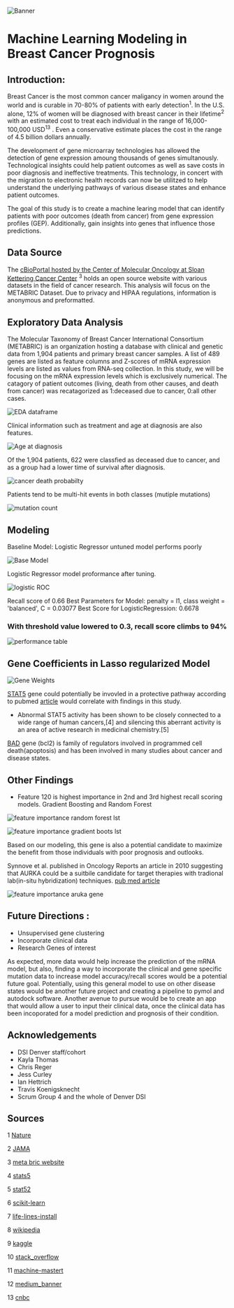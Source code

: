 
![Banner](images/Banner.png)

# Machine Learning Modeling in Breast Cancer Prognosis 


## Introduction:
Breast Cancer is the most common cancer maligancy in women around the world and is curable in 70-80% of patients with early detection<sup>1</sup>.  In the U.S. alone, 12% of women will be diagnosed with breast cancer in their lifetime<sup>2</sup>  with an estimated cost to treat each individual in the range of 16,000-100,000 USD<sup>13</sup> .  Even a conservative estimate places the cost in the range of 4.5 billion dollars annually.  

The development of gene microarray technologies has allowed the detection of gene expression amoung thousands of genes simultanously.  Technological insights could help patient outcomes as well as save costs in poor diagnosis and ineffective treatments. This technology, in concert with the migration to electronic health records can now be utilitzed to help understand the underlying pathways of various disease states and enhance patient outcomes.

The goal of this study is to create a machine learing model that can identify patients with poor outcomes (death from cancer) from gene expression profiles (GEP).  Additionally, gain insights into genes that influence those predictions.

## Data Source

The [cBioPortal hosted by the Center of Molecular Oncology at Sloan Kettering Cancer Center](https://www.cbioportal.org/datasets) <sup>3</sup> holds an open source website with various datasets in the field of cancer research.  This analysis will focus on the METABRIC Dataset. Due to privacy and HIPAA regulations, information is anonymous and preformatted.



<!-- Beast cancer has previously been classifed based on tumor type (ductal, lobular infiltrating carcinoa, etc), HER2 receptor status, histological grade and others.  Recenlty, with cheaper, faster, and more abundant sequencing technology, the possibility of gene expression profiling (GEP) has loomed as a possible diagnostic tool. __With the complex nature of biological pathways, machine learning and big data could be the tool to elucidate the obscure pathways that have not been discovered. -->



## Exploratory Data Analysis

The Molecular Taxonomy of Breast Cancer International Consortium (METABRIC) is an organization hosting a database  with clinical and genetic data from 1,904 patients and primary breast cancer samples.   A list of 489 genes are listed as feature columns and Z-scores of mRNA expression levels are listed as values from RNA-seq collection. In this study, we will be focusing on the mRNA expression levels which is exclusively numerical. The catagory of patient outcomes (living, death from other causes, and death from cancer) was recatagorized as 1:deceased due to cancer, 0:all other cases.


![EDA dataframe](images/EDA_df.png)

Clinical information such as treatment and age at diagnosis are also features. 

![Age at diagnosis](images/age_at_diagnosis_density.png)

Of the 1,904 patients, 622 were classfied as deceased due to cancer, and as a group had a lower time of survival after diagnosis.

![cancer death probabilty](images/probability_density_cancer_death_non_cancer_death.png)

Patients tend to be multi-hit events in both classes (mutiple mutations)

![mutation count](images/Mutation_count.png)


## Modeling 

Baseline Model: Logistic Regressor
    untuned model performs poorly

![Base Model](images/Base_Model_Report.png)


Logistic Regressor model proformance after tuning.


![logistic ROC](images/Logistic_Regression_ROC_curve.png)

Recall score of 0.66 
Best Parameters for Model: penalty = l1, class weight = 'balanced', C = 0.03077
Best Score for LogisticRegression: 0.6678

### With threshold value lowered to 0.3, recall score climbs to 94%


![performance table](images/perform_table.png)



## Gene Coefficients in Lasso regularized Model


![Gene Weights](images/capstone3_coefficients.png)

[STAT5](https://pubmed.ncbi.nlm.nih.gov/23161573/) gene could potentially be invovled in a protective pathway according to pubmed [article](https://pubmed.ncbi.nlm.nih.gov/23161573/) would correlate with findings in this study.

* Abnormal STAT5 activity has been shown to be closely connected to a wide range of human cancers,[4] and silencing this aberrant activity is an area of active research in medicinal chemistry.[5]


[BAD](https://www.ncbi.nlm.nih.gov/gene?Db=gene&Cmd=DetailsSearch&Term=572) gene (bcl2) is family of regulators involved in programmed cell death(apoptosis) and has been involved in many studies about cancer and disease states.




## Other Findings

* Feature 120 
 is highest importance in 2nd and 3rd highest recall scoring models. Gradient Boosting and Random Forest



![feature importance random forest lst](images/random_forest_feature_importance.png)

![feature importance gradient boots lst](images/gradient_boost_feature_importance.png)

Based on our modeling, this gene is also a potential candidate to maximize the benefit from those individuals with poor prognosis and outlooks.

Synnove et al. published in Oncology Reports an article in 2010 suggesting that AURKA could be a suitbile candidate for target therapies with tradional lab(in-situ hybridization) techniques.  [pub med article](https://pubmed.ncbi.nlm.nih.gov/20043089/#:~:text=AURKA%20gene%20amplification%20is%20a,therapies%20with%20Aurora%2DA%20inhibitors.)  


![feature importance aruka gene](images/Aruka_gene.png)

## Future Directions :

* Unsupervised gene clustering
* Incorporate clinical data
* Research Genes of interest


As expected, more data would help increase the prediction of the mRNA model, but also, finding a way to incorporate the clinical and gene specific mutation data to increase model accuracy/recall scores would be a potential future goal.  Potentially, using this general model to use on other disease states would be another future project and creating a pipeline to pymol and autodock software. Another avenue to pursue would be to create an app that would allow a user to input their clinical data, once the clinical data has been incoporated for a model prediction and prognosis of their condition.


## Acknowledgements
* DSI Denver staff/cohort
* Kayla Thomas
* Chris Reger
* Jess Curley
* Ian Hettrich
* Travis Koenigsknecht
* Scrum Group 4 and the whole of Denver DSI

## Sources

1 [Nature](https://www.nature.com/articles/s41572-019-0111-2)  

2 [JAMA](https://jamanetwork.com/journals/jama/article-abstract/2721183)  

3 [meta bric website](https://www.cbioportal.org/study/summary?id=brca_metabric) 

4 [stats5](https://erc.bioscientifica.com/view/journals/erc/15/2/367.xml)

5 [stat52](https://www.ncbi.nlm.nih.gov/pmc/articles/PMC3233979/)

6 [scikit-learn](https://scikit-learn.org/)

7 [life-lines-install](https://lifelines.readthedocs.io/en/latest/fitters/univariate/KaplanMeierFitter.html?highlight=KaplanMeierFitter)

8 [wikipedia](https://en.wikipedia.org/wiki/Aurora_A_kinase)

9 [kaggle](https://www.kaggle.com/raghadalharbi/breast-cancer-gene-expression-profiles-metabric)

10 [stack_overflow](https://stackoverflow.com/)

11 [machine-mastert](https://machinelearningmastery.com)

12 [medium_banner](https://medium.com/berkeleyischool/breast-cancer-genetic-testing-and-privacy-476b799e5f86)

13 [cnbc](https://www.cnbc.com/2020/10/22/how-much-breast-cancer-treatment-costs-even-with-health-insurance-.html#:~:text=More%20than%20275%2C000%20women%20in,anywhere%20between%20%2420%2C000%20and%20%24100%2C000)





<!-- 
![Banner](images/Banner.png)

# capstone2


## Introduction:
Breast Cancer is the most common cancer maligancy in women around the world and is curable in 70-80% of patients with early detection.  In the U.S. alone, roughly 2.1 million individuals are affected.  The development of gene microarray technologies has allowed the detection of gene expression amoung thousands of genes simultanously.  Technological insights could help patient outcomes as well as save costs in non-effective treatments. This technology in concert with the migration to electronic health records can now be utilitzed to help understand the underlying pathways and outcomes of various disease states and patient outcomes. -->



<!-- Beast cancer has previously been classifed based on tumor type (ductal, lobular infiltrating carcinoa, etc), HER2 receptor status, histological grade and others.  Recenlty, with cheaper, faster, and more abundant sequencing technology, the possibility of gene expression profiling (GEP) has loomed as a possible diagnostic tool. __With the complex nature of biological pathways, machine learning and big data could be the tool to elucidate the obscure pathways that have not been discovered. -->

<!-- *in silica solutions faster and more effective that laboratory processing
*could save costs of treatment if high risk individuals are identified early and a proactive treament plan can be made.
*breast cancer data could provide insights into other forms of cancer

In this study we will be trying to find gene expression profiles in patients with poor outcomes (death by cancer) 


## Exploratory Data Analysis

The Molecular Taxonomy of Breast Cancer International Consortium (METABRIC) is an organization hosting a database  with clinical and genetic data from 1,904 primary breast cancer samples.  Genes are listed as feature columns and Z-scores of mRNA expression levels are listed as values. In this study, we will be focusing on the mRNA expression levels



![EDA dataframe](images/EDA_df.png)

Clinical information such as treatment and age at diagnosis are also features. 

![Age at diagnosis](images/age_at_diagnosis_density.png)

Of the 1,904 patients, 622 were classfied as deceased due to cancer. and as a group had a lower time of survival after diagnosis.

![cancer death probabilty](images/probability_density_cancer_death_non_cancer_death.png)

Also noteworthy, these tend to be multi-hit events ie mutiple mutations

![mutation count](images/Mutation_count.png)

Surival of all 1,904 patients

![survival plot](images/kmf_survival_plt.png) -->















